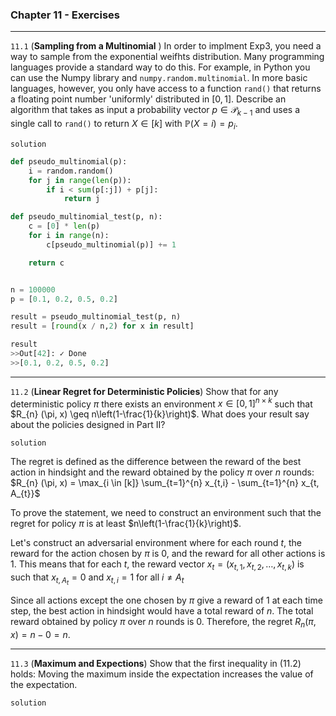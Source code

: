 ### Chapter 11 - Exercises

---

```11.1``` (**Sampling from a Multinomial** ) In order to implment Exp3, you need a way to sample from the exponential weifhts distribution. Many programming languages provide a standard way to do this. For example, in Python you can use the Numpy library and ```numpy.random.multinomial```. In more basic languages, however, you only have access to a function ```rand()``` that returns a floating point number 'uniformly' distributed in $[0,1]$. Describe an algorithm that takes as input a probability vector $p \in \mathcal{P}_{k-1}$ and uses a single call to ```rand()``` to return $X \in [k]$ with $\mathbb{P}\left(X=i\right) = p _{i}$.  

```solution```

```python
def pseudo_multinomial(p):
    i = random.random()
    for j in range(len(p)):
        if i < sum(p[:j]) + p[j]:
            return j

def pseudo_multinomial_test(p, n):
    c = [0] * len(p)
    for i in range(n):
        c[pseudo_multinomial(p)] += 1

    return c


n = 100000
p = [0.1, 0.2, 0.5, 0.2]

result = pseudo_multinomial_test(p, n)
result = [round(x / n,2) for x in result]

result
>>Out[42]: ✓ Done
>>[0.1, 0.2, 0.5, 0.2]
```

---

```11.2``` (**Linear Regret for Deterministic Policies**) Show that for any deterministic policy $\pi$ there exists an environment $x \in [0,1]^{n \times k}$ such that $R_{n} (\pi, x) \geq n\left(1-\frac{1}{k}\right)$. What does your result say about the policies designed in Part II?

```solution```

The regret is defined as the difference between the reward of the best action in hindsight and the reward obtained by the policy $\pi$ over $n$ rounds: $R_{n} (\pi, x) = \max_{i \in [k]} \sum_{t=1}^{n} x_{t,i} - \sum_{t=1}^{n} x_{t, A_{t}}$

To prove the statement, we need to construct an environment such that the regret for policy $\pi$ is at least $n\left(1-\frac{1}{k}\right)$.

Let's construct an adversarial environment where for each round $t$, the reward for the action chosen by $\pi$ is $0$, and the reward for all other actions is $1$. This means that for each $t$, the reward vector $x_{t} = (x_{t,1}, x_{t,2}, \dots, x_{t,k})$ is such that $x _{t, A_{t}} = 0$ and $x_{t,i} = 1$ for all $i \neq A_{t}$

Since all actions except the one chosen by $\pi$ give a reward of $1$ at each time step, the best action in hindsight would have a total reward of $n$. The total reward obtained by policy $\pi$ over $n$ rounds is $0$. Therefore, the regret $R_{n}(\pi, x) = n-0=n$.

---

```11.3``` (**Maximum and Expections**) Show that the first inequality in (11.2) holds: Moving the maximum inside the expectation increases the value of the expectation.

```solution```
